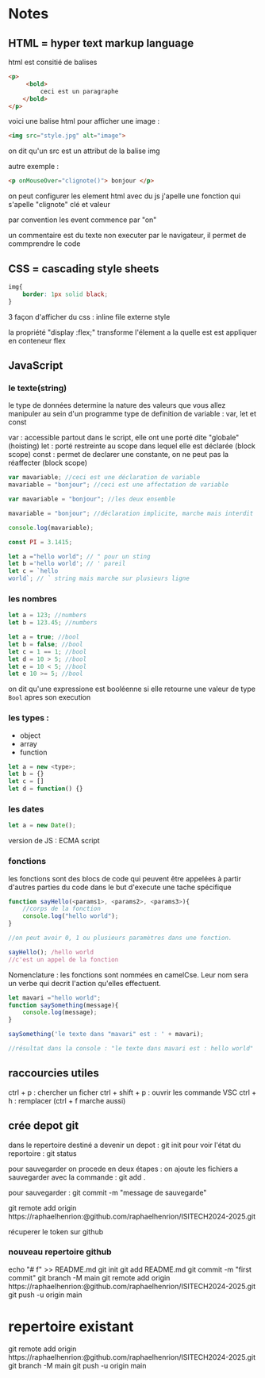 # Notes
## HTML = hyper text markup language
html est consitié de balises
``` html
<p>
     <bold>
         ceci est un paragraphe
    </bold>
</p>
```
voici une balise html pour afficher une image :

``` html
<img src="style.jpg" alt="image">
```
on dit qu'un src est un attribut de la balise img

autre exemple :

```html
<p onMouseOver="clignote()"> bonjour </p>
```
on peut configurer les element html avec du js
j'apelle une fonction qui s'apelle "clignote"
clé et valeur

par convention les event commence par "on"

un commentaire est du texte non executer par le navigateur, il permet de commprendre le code
## CSS = cascading style sheets

```css
img{
    border: 1px solid black;
}
```

3 façon d'afficher du css :
inline
file externe
style

la propriété "display :flex;" transforme l'élement a la quelle est est appliquer en conteneur flex

## JavaScript

### le texte(string)
le type de données determine la nature des valeurs que vous allez manipuler au sein d'un programme
type de definition de variable : var, let et const

var : accessible partout dans le script, elle ont une porté dite "globale" (hoisting)
let : porté restreinte au scope dans lequel elle est déclarée (block scope)
const : permet de declarer une constante, on ne peut pas la réaffecter (block scope)

```js
var mavariable; //ceci est une déclaration de variable
mavariable = "bonjour"; //ceci est une affectation de variable

var mavariable = "bonjour"; //les deux ensemble

mavariable = "bonjour"; //déclaration implicite, marche mais interdit 

console.log(mavariable);

const PI = 3.1415;

let a ="hello world"; // " pour un sting
let b ='hello world'; // ' pareil
let c = `hello
world`; // ` string mais marche sur plusieurs ligne 
```

### les nombres
```js
let a = 123; //numbers
let b = 123.45; //numbers

let a = true; //bool
let b = false; //bool
let c = 1 == 1; //bool
let d = 10 > 5; //bool
let e = 10 < 5; //bool
let e 10 >= 5; //bool
```
on dit qu'une expressione est booléenne si elle retourne une valeur de type `Bool` apres son execution 

### les types :
- object
- array
- function

```js
let a = new <type>;
let b = {}
let c = []
let d = function() {}
```

### les dates
```js
let a = new Date();
```

version de JS : ECMA script

### fonctions
les fonctions sont des blocs de code qui peuvent être appelées à partir d'autres parties du code dans le but d'execute une tache spécifique

```js
function sayHello(<params1>, <params2>, <params3>){
    //corps de la fonction
    console.log("hello world");
}

//on peut avoir 0, 1 ou plusieurs paramètres dans une fonction.

sayHello(); /hello world
//c'est un appel de la fonction
```

Nomenclature : les fonctions sont nommées en camelCse. 
Leur nom sera un verbe qui decrit l'action qu'elles effectuent.

```js
let mavari ="hello world";
function saySomething(message){
    console.log(message);
}

saySomething('le texte dans "mavari" est : ' + mavari);

//résultat dans la console : "le texte dans mavari est : hello world"
```

## raccourcies utiles

ctrl + p : chercher un ficher
ctrl + shift + p : ouvrir les commande VSC
ctrl + h : remplacer (ctrl + f marche aussi)

## crée depot git
dans le repertoire destiné a devenir un depot : git init 
pour voir l'état du reportoire : git status

pour sauvegarder on procede en deux étapes :
on ajoute les fichiers a sauvegarder avec la commande : git add . 

pour sauvegarder : git commit -m "message de sauvegarde"

git remote add origin https://raphaelhenrion:<token>@github.com/raphaelhenrion/ISITECH2024-2025.git

récuperer le token sur github

### nouveau repertoire github
echo "# f" >> README.md
git init
git add README.md
git commit -m "first commit"
git branch -M main
git remote add origin https://raphaelhenrion:<token>@github.com/raphaelhenrion/ISITECH2024-2025.git
git push -u origin main

# repertoire existant
git remote add origin https://raphaelhenrion:<token>@github.com/raphaelhenrion/ISITECH2024-2025.git
git branch -M main
git push -u origin main
